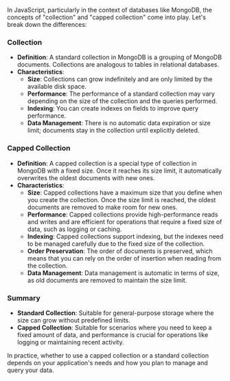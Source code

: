In JavaScript, particularly in the context of databases like MongoDB, the concepts of "collection" and "capped collection" come into play. Let's break down the differences:

### Collection

- **Definition**: A standard collection in MongoDB is a grouping of MongoDB documents. Collections are analogous to tables in relational databases.
- **Characteristics**:
  - **Size**: Collections can grow indefinitely and are only limited by the available disk space.
  - **Performance**: The performance of a standard collection may vary depending on the size of the collection and the queries performed.
  - **Indexing**: You can create indexes on fields to improve query performance.
  - **Data Management**: There is no automatic data expiration or size limit; documents stay in the collection until explicitly deleted.

### Capped Collection

- **Definition**: A capped collection is a special type of collection in MongoDB with a fixed size. Once it reaches its size limit, it automatically overwrites the oldest documents with new ones.
- **Characteristics**:
  - **Size**: Capped collections have a maximum size that you define when you create the collection. Once the size limit is reached, the oldest documents are removed to make room for new ones.
  - **Performance**: Capped collections provide high-performance reads and writes and are efficient for operations that require a fixed size of data, such as logging or caching.
  - **Indexing**: Capped collections support indexing, but the indexes need to be managed carefully due to the fixed size of the collection.
  - **Order Preservation**: The order of documents is preserved, which means that you can rely on the order of insertion when reading from the collection.
  - **Data Management**: Data management is automatic in terms of size, as old documents are removed to maintain the size limit.

### Summary

- **Standard Collection**: Suitable for general-purpose storage where the size can grow without predefined limits.
- **Capped Collection**: Suitable for scenarios where you need to keep a fixed amount of data, and performance is crucial for operations like logging or maintaining recent activity.

In practice, whether to use a capped collection or a standard collection depends on your application's needs and how you plan to manage and query your data.